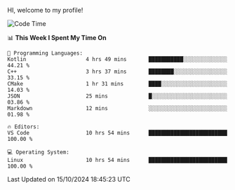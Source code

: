 HI, welcome to my profile!
<!--START_SECTION:waka-->
![Code Time](http://img.shields.io/badge/Code%20Time-1%2C906%20hrs%209%20mins-blue)

📊 **This Week I Spent My Time On** 

```text
💬 Programming Languages: 
Kotlin                   4 hrs 49 mins       ███████████░░░░░░░░░░░░░░   44.21 % 
C++                      3 hrs 37 mins       ████████░░░░░░░░░░░░░░░░░   33.15 % 
CMake                    1 hr 31 mins        ████░░░░░░░░░░░░░░░░░░░░░   14.03 % 
JSON                     25 mins             █░░░░░░░░░░░░░░░░░░░░░░░░   03.86 % 
Markdown                 12 mins             ░░░░░░░░░░░░░░░░░░░░░░░░░   01.98 % 

🔥 Editors: 
VS Code                  10 hrs 54 mins      █████████████████████████   100.00 % 

💻 Operating System: 
Linux                    10 hrs 54 mins      █████████████████████████   100.00 % 
```


 Last Updated on 15/10/2024 18:45:23 UTC
<!--END_SECTION:waka-->

